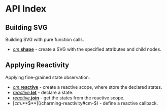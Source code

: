 # API Index

## Building SVG

Building SVG with pure function calls.

- [_cm_.**shape**](/charming-shape#cm-shape) - create a SVG with the specified attributes and child nodes.

## Applying Reactivity

Applying fine-grained state observation.

- [_cm_.**reactive**](/charming-reactivity#cm-reactive) - create a reactive scope, where store the declared states.
- [_reactive_.**let**](/charming-reactivity#reactive-let) - declare a state.
- [_reactive_.**join**](/charming-reactivity#reactive-join) - get the states from the reactive scope.
- [_cm_.**$**](/charming-reactivity#cm-$) - define a reactive callback.
